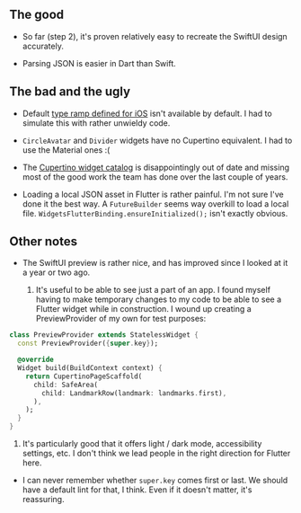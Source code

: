 ## The good

- So far (step 2), it's proven relatively easy to recreate the SwiftUI design
  accurately.

- Parsing JSON is easier in Dart than Swift.

## The bad and the ugly

- Default [type ramp defined for
  iOS](https://developer.apple.com/design/human-interface-guidelines/foundations/typography/)
  isn't available by default. I had to simulate this with rather unwieldy code.

- `CircleAvatar` and `Divider` widgets have no Cupertino equivalent. I had to
  use the Material ones :(

- The [Cupertino widget
  catalog](https://docs.flutter.dev/development/ui/widgets/cupertino) is
  disappointingly out of date and missing most of the good work the team has
  done over the last couple of years.

- Loading a local JSON asset in Flutter is rather painful. I'm not sure I've
  done it the best way. A `FutureBuilder` seems way overkill to load a local
  file. `WidgetsFlutterBinding.ensureInitialized();` isn't exactly obvious.

## Other notes

- The SwiftUI preview is rather nice, and has improved since I looked at it a
  year or two ago.
  
  1. It's useful to be able to see just a part of an app. I found
  myself having to make temporary changes to my code to be able to see a Flutter
  widget while in construction. I wound up creating a PreviewProvider of my own
  for test purposes:

```dart
class PreviewProvider extends StatelessWidget {
  const PreviewProvider({super.key});

  @override
  Widget build(BuildContext context) {
    return CupertinoPageScaffold(
      child: SafeArea(
        child: LandmarkRow(landmark: landmarks.first),
      ),
    );
  }
}
```

  1. It's particularly good that it offers light / dark mode, accessibility
     settings, etc. I don't think we lead people in the right direction for
     Flutter here.

- I can never remember whether `super.key` comes first or last. We should have a
  default lint for that, I think. Even if it doesn't matter, it's reassuring.
